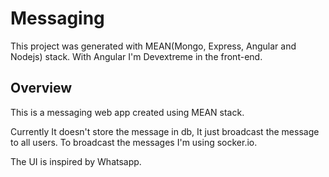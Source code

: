 # Messaging

This project was generated with MEAN(Mongo, Express, Angular and Nodejs) stack.
With Angular I'm Devextreme in the front-end.

## Overview

This is a messaging web app created using MEAN stack.

Currently It doesn't store the message in db, It just broadcast the message to all users. To broadcast the messages I'm using socker.io.

The UI is inspired by Whatsapp.

